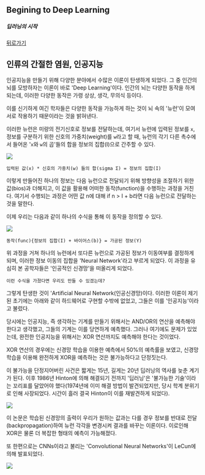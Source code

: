 ## Begining to Deep Learning

##### 딥러닝의 시작

[뒤로가기](/machine_learning/README.md)

## 인류의 간절한 염원, 인공지능

인공지능을 만들기 위해 다양한 분야에서 수많은 이론이 탄생하게 되었다. 그 중 인간의 뇌를 모방하자는 이론이 바로 'Deep Learning'이다. 인간의 뇌는 다양한 동작을 하게 되는데, 이러한 다양한 동작은 가령 상상, 생각, 무의식 등이다.  

이를 신기하게 여긴 학자들은 다양한 동작을 가능하게 하는 것이 뇌 속의 '뉴런'이 모여 서로 작용하기 때문이라는 것을 밝혀낸다.  

이러한 뉴런은 미량의 전기신호로 정보를 전달하는데, 여기서 뉴런에 입력된 정보를 `x`, 정보를 구분하기 위한 신호의 가중치(weight)를 `w`라고 할 때, 뉴런의 각기 다른 촉수에서 들어온 '`x`와 `w`의 곱'들의 합을 정보의 집합(I)으로 간주할 수 있다.    


![](https://github.com/rjs1197/ml_study/blob/master/assets/1st_week_1.png)

```
입력된 값(x) * 신호의 가중치(w) 들의 합(sigma Σ) = 정보의 집합(I)
```

이렇게 만들어진 하나의 정보는 다음 뉴런으로 전달되기 위해 방향성을 조절하기 위한 값(bios)과 더해지고, 이 값을 활용해 어떠한 동작(function)을 수행하는 과정을 거친다. 여기서 수행되는 과정은 어떤 값 n에 대해 if n > I + b라면 다음 뉴런으로 전달하는 것을 말한다.  

이제 우리는 다음과 같이 하나의 수식을 통해 이 동작을 정의할 수 있다.  

![](https://github.com/rjs1197/ml_study/blob/master/assets/1st_week_2.png)

```
동작(func){정보의 집합(I) + 바이어스(b)} = 가공된 정보(Y)
```

위 과정을 거쳐 하나의 뉴런에서 또다른 뉴런으로 가공된 정보가 이동여부를 결정하게 되며, 이러한 정보 이동의 집합을 'Neural Network'라고 부르게 되었다. 이 과정을 유심히 본 공학자들은 '인공적인 신경망'을 떠올리게 되었다.  

```
이런 수식을 가졌다면 우리도 만들 수 있겠는데?
```

그렇게 탄생한 것이 'Artificial Neural Network(인공신경망)이다. 이러한 이론이 제기된 초기에는 아래와 같이 하드웨어로 구현할 수밖에 없었고, 그들은 이를 '인공지능'이라고 불렀다.  

당시에는 인공지능, 즉 생각하는 기계를 만들기 위해서는 AND/OR의 연산을 예측해야 한다고 생각했고, 그들의 기계는 이를 당연하게 예측했다. 그러나 여기에도 문제가 있었는데, 완전한 인공지능을 위해서는 XOR 연산까지도 예측해야 한다는 것이었다.    

XOR 연산의 경우에는 신경망 학습을 이용한 예측에서 50%의 예측률을 보였고, 신경망 학습을 이용해 완전하게 XOR을 예측하는 것은 불가능하다고 단정짓는다.  

이 불가능을 단정지어버린 사건은 짧게는 15년, 길게는 20년 딥러닝의 역사를 늦춘 계기가 된다. 이후 1986년 Hinton에 의해 해결되기 전까지 '딥러닝'은 '불가능한 기술'이라는 꼬리표를 달았어야 했다(1974년에 이미 해결 방법이 발견되었지만, 당시 학계 분위기로 인해 사장되었다. 시간이 흘러 결국 Hinton이 이를 재발견하게 되었다).  

![](https://github.com/rjs1197/ml_study/blob/master/assets/1st_week_3.png)

이 논문은 학습된 신경망의 출력이 우리가 원하는 값과는 다를 경우 정보를 반대로 전달(backpropagation)하여 뉴런 각각을 변경시켜 결과를 바꾸는 이론이다. 이로인해 XOR은 물론 더 복잡한 형태의 예측이 가능해졌다.  

또 한편으로는 CNNs이라고 불리는 'Convolutional Neural Networks'이 LeCun에 의해 발표되었다.  

![](https://github.com/rjs1197/ml_study/blob/master/assets/1st_week_4.png)
